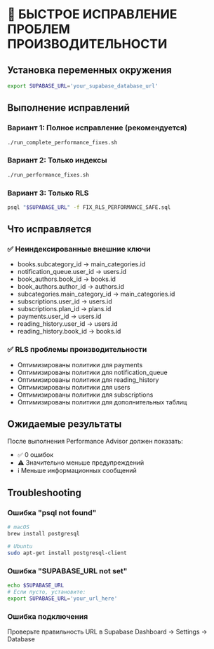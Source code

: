 # 🚀 БЫСТРОЕ ИСПРАВЛЕНИЕ ПРОБЛЕМ ПРОИЗВОДИТЕЛЬНОСТИ

## Установка переменных окружения

```bash
export SUPABASE_URL='your_supabase_database_url'
```

## Выполнение исправлений

### Вариант 1: Полное исправление (рекомендуется)
```bash
./run_complete_performance_fixes.sh
```

### Вариант 2: Только индексы
```bash
./run_performance_fixes.sh
```

### Вариант 3: Только RLS
```bash
psql "$SUPABASE_URL" -f FIX_RLS_PERFORMANCE_SAFE.sql
```

## Что исправляется

### ✅ Неиндексированные внешние ключи
- books.subcategory_id → main_categories.id
- notification_queue.user_id → users.id
- book_authors.book_id → books.id
- book_authors.author_id → authors.id
- subcategories.main_category_id → main_categories.id
- subscriptions.user_id → users.id
- subscriptions.plan_id → plans.id
- payments.user_id → users.id
- reading_history.user_id → users.id
- reading_history.book_id → books.id

### ✅ RLS проблемы производительности
- Оптимизированы политики для payments
- Оптимизированы политики для notification_queue
- Оптимизированы политики для reading_history
- Оптимизированы политики для users
- Оптимизированы политики для subscriptions
- Оптимизированы политики для дополнительных таблиц

## Ожидаемые результаты

После выполнения Performance Advisor должен показать:
- ✅ 0 ошибок
- ⚠️ Значительно меньше предупреждений
- ℹ️ Меньше информационных сообщений

## Troubleshooting

### Ошибка "psql not found"
```bash
# macOS
brew install postgresql

# Ubuntu
sudo apt-get install postgresql-client
```

### Ошибка "SUPABASE_URL not set"
```bash
echo $SUPABASE_URL
# Если пусто, установите:
export SUPABASE_URL='your_url_here'
```

### Ошибка подключения
Проверьте правильность URL в Supabase Dashboard → Settings → Database
